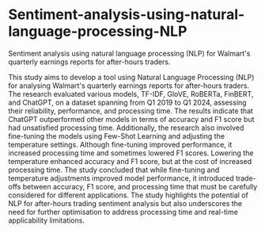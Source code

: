# Sentiment-analysis-using-natural-language-processing-NLP
Sentiment analysis using natural language processing (NLP) for Walmart's quarterly earnings reports for after-hours traders.

This study aims to develop a tool using Natural Language Processing (NLP) for analysing Walmart's quarterly earnings reports for after-hours traders. The research evaluated various models, TF-IDF, GloVE, RoBERTa, FinBERT, and ChatGPT, on a dataset spanning from Q1 2019 to Q1 2024, assessing their reliability, performance, and processing time. The results indicate that ChatGPT outperformed other models in terms of accuracy and F1 score but had unsatisfied processing time. Additionally, the research also involved fine-tuning the models using Few-Shot Learning and adjusting the temperature settings. Although fine-tuning improved performance, it increased processing time and sometimes lowered F1 scores. Lowering the temperature enhanced accuracy and F1 score, but at the cost of increased processing time. The study concluded that while fine-tuning and temperature adjustments improved model performance, it introduced trade-offs between accuracy, F1 score, and processing time that must be carefully considered for different applications. The study highlights the potential of NLP for after-hours trading sentiment analysis but also underscores the need for further optimisation to address processing time and real-time applicability limitations. 
